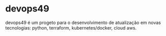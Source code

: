 # devops49
devops49 é um progeto para o desenvolvimento de atualização em novas tecnologias: python, terraform, kubernetes/docker, cloud aws.

